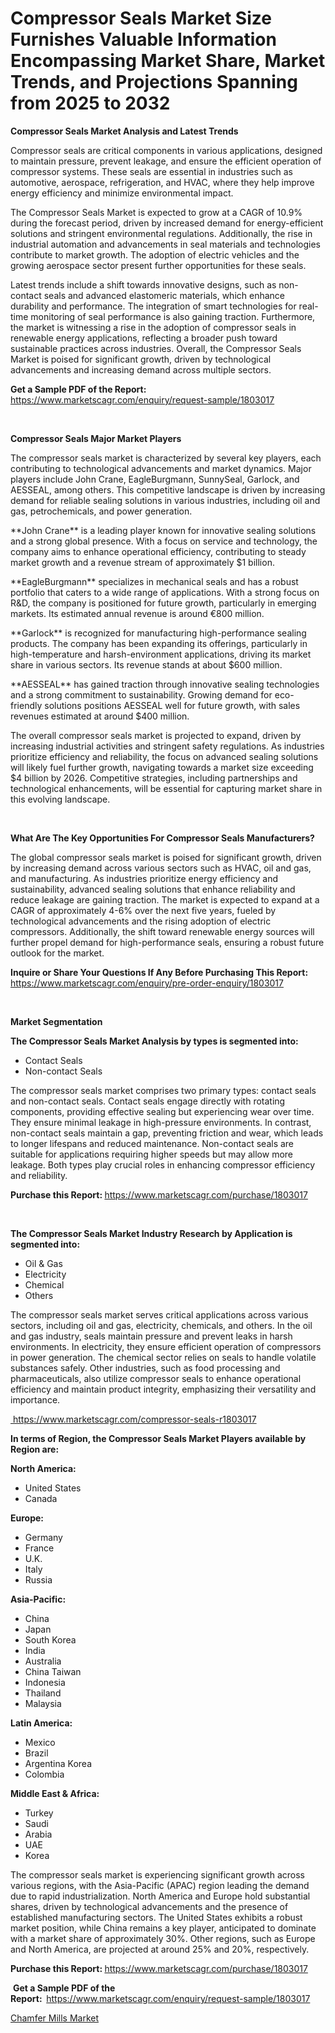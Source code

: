 <p><h1>Compressor Seals Market Size Furnishes Valuable Information Encompassing Market Share, Market Trends, and Projections Spanning from 2025 to 2032</h1></p><p><strong>Compressor Seals Market Analysis and Latest Trends</strong></p>
<p><p>Compressor seals are critical components in various applications, designed to maintain pressure, prevent leakage, and ensure the efficient operation of compressor systems. These seals are essential in industries such as automotive, aerospace, refrigeration, and HVAC, where they help improve energy efficiency and minimize environmental impact.</p><p>The Compressor Seals Market is expected to grow at a CAGR of 10.9% during the forecast period, driven by increased demand for energy-efficient solutions and stringent environmental regulations. Additionally, the rise in industrial automation and advancements in seal materials and technologies contribute to market growth. The adoption of electric vehicles and the growing aerospace sector present further opportunities for these seals.</p><p>Latest trends include a shift towards innovative designs, such as non-contact seals and advanced elastomeric materials, which enhance durability and performance. The integration of smart technologies for real-time monitoring of seal performance is also gaining traction. Furthermore, the market is witnessing a rise in the adoption of compressor seals in renewable energy applications, reflecting a broader push toward sustainable practices across industries. Overall, the Compressor Seals Market is poised for significant growth, driven by technological advancements and increasing demand across multiple sectors.</p></p>
<p><strong>Get a Sample PDF of the Report:&nbsp;</strong> <a href="https://www.marketscagr.com/enquiry/request-sample/1803017?utm_campaign=3578&utm_medium=2&utm_source=Github&utm_content=ia&utm_term=10042025&utm_id=compressor-seals">https://www.marketscagr.com/enquiry/request-sample/1803017</a></p>
<p>&nbsp;</p>
<p><strong>Compressor Seals Major Market Players</strong></p>
<p><p>The compressor seals market is characterized by several key players, each contributing to technological advancements and market dynamics. Major players include John Crane, EagleBurgmann, SunnySeal, Garlock, and AESSEAL, among others. This competitive landscape is driven by increasing demand for reliable sealing solutions in various industries, including oil and gas, petrochemicals, and power generation.</p><p>**John Crane** is a leading player known for innovative sealing solutions and a strong global presence. With a focus on service and technology, the company aims to enhance operational efficiency, contributing to steady market growth and a revenue stream of approximately $1 billion.</p><p>**EagleBurgmann** specializes in mechanical seals and has a robust portfolio that caters to a wide range of applications. With a strong focus on R&D, the company is positioned for future growth, particularly in emerging markets. Its estimated annual revenue is around €800 million.</p><p>**Garlock** is recognized for manufacturing high-performance sealing products. The company has been expanding its offerings, particularly in high-temperature and harsh-environment applications, driving its market share in various sectors. Its revenue stands at about $600 million.</p><p>**AESSEAL** has gained traction through innovative sealing technologies and a strong commitment to sustainability. Growing demand for eco-friendly solutions positions AESSEAL well for future growth, with sales revenues estimated at around $400 million.</p><p>The overall compressor seals market is projected to expand, driven by increasing industrial activities and stringent safety regulations. As industries prioritize efficiency and reliability, the focus on advanced sealing solutions will likely fuel further growth, navigating towards a market size exceeding $4 billion by 2026. Competitive strategies, including partnerships and technological enhancements, will be essential for capturing market share in this evolving landscape.</p></p>
<p>&nbsp;</p>
<p><strong>What Are The Key Opportunities For Compressor Seals Manufacturers?</strong></p>
<p><p>The global compressor seals market is poised for significant growth, driven by increasing demand across various sectors such as HVAC, oil and gas, and manufacturing. As industries prioritize energy efficiency and sustainability, advanced sealing solutions that enhance reliability and reduce leakage are gaining traction. The market is expected to expand at a CAGR of approximately 4-6% over the next five years, fueled by technological advancements and the rising adoption of electric compressors. Additionally, the shift toward renewable energy sources will further propel demand for high-performance seals, ensuring a robust future outlook for the market.</p></p>
<p><strong>Inquire or Share Your Questions If Any Before Purchasing This Report:</strong> <a href="https://www.marketscagr.com/enquiry/pre-order-enquiry/1803017?utm_campaign=3578&utm_medium=2&utm_source=Github&utm_content=ia&utm_term=10042025&utm_id=compressor-seals">https://www.marketscagr.com/enquiry/pre-order-enquiry/1803017</a></p>
<p>&nbsp;</p>
<p><strong>Market Segmentation</strong></p>
<p><strong>The Compressor Seals Market Analysis by types is segmented into:</strong></p>
<p><ul><li>Contact Seals</li><li>Non-contact Seals</li></ul></p>
<p><p>The compressor seals market comprises two primary types: contact seals and non-contact seals. Contact seals engage directly with rotating components, providing effective sealing but experiencing wear over time. They ensure minimal leakage in high-pressure environments. In contrast, non-contact seals maintain a gap, preventing friction and wear, which leads to longer lifespans and reduced maintenance. Non-contact seals are suitable for applications requiring higher speeds but may allow more leakage. Both types play crucial roles in enhancing compressor efficiency and reliability.</p></p>
<p><strong>Purchase this Report:&nbsp;</strong><a href="https://www.marketscagr.com/purchase/1803017?utm_campaign=3578&utm_medium=2&utm_source=Github&utm_content=ia&utm_term=10042025&utm_id=compressor-seals">https://www.marketscagr.com/purchase/1803017</a></p>
<p>&nbsp;</p>
<p><strong>The Compressor Seals Market Industry Research by Application is segmented into:</strong></p>
<p><ul><li>Oil & Gas</li><li>Electricity</li><li>Chemical</li><li>Others</li></ul></p>
<p><p>The compressor seals market serves critical applications across various sectors, including oil and gas, electricity, chemicals, and others. In the oil and gas industry, seals maintain pressure and prevent leaks in harsh environments. In electricity, they ensure efficient operation of compressors in power generation. The chemical sector relies on seals to handle volatile substances safely. Other industries, such as food processing and pharmaceuticals, also utilize compressor seals to enhance operational efficiency and maintain product integrity, emphasizing their versatility and importance.</p></p>
<p><a href="https://www.marketscagr.com/compressor-seals-r1803017?utm_campaign=3578&utm_medium=2&utm_source=Github&utm_content=ia&utm_term=10042025&utm_id=compressor-seals">&nbsp;https://www.marketscagr.com/compressor-seals-r1803017</a></p>
<p><strong>In terms of Region, the Compressor Seals Market Players available by Region are:</strong></p>
<p>
    <p> <strong> North America: </strong>
        <ul>
            <li>United States</li>
            <li>Canada</li>
        </ul>
        </p> 
    <p> <strong> Europe: </strong>
        <ul>
            <li>Germany</li>
            <li>France</li>
            <li>U.K.</li>
            <li>Italy</li>
            <li>Russia</li>
        </ul>
        </p> 
    <p> <strong> Asia-Pacific: </strong>
        <ul>
            <li>China</li>
            <li>Japan</li>
            <li>South Korea</li>
            <li>India</li>
            <li>Australia</li>
            <li>China Taiwan</li>
            <li>Indonesia</li>
            <li>Thailand</li>
            <li>Malaysia</li>
        </ul>
        </p> 
    <p> <strong> Latin America: </strong>
        <ul>
            <li>Mexico</li>
            <li>Brazil</li>
            <li>Argentina Korea</li>
            <li>Colombia</li>
        </ul>
        </p> 
    <p> <strong> Middle East & Africa: </strong>
        <ul>
            <li>Turkey</li>
            <li>Saudi</li>
            <li>Arabia</li>
            <li>UAE</li>
            <li>Korea</li>
        </ul>
    </p>
    </p>
<p><p>The compressor seals market is experiencing significant growth across various regions, with the Asia-Pacific (APAC) region leading the demand due to rapid industrialization. North America and Europe hold substantial shares, driven by technological advancements and the presence of established manufacturing sectors. The United States exhibits a robust market position, while China remains a key player, anticipated to dominate with a market share of approximately 30%. Other regions, such as Europe and North America, are projected at around 25% and 20%, respectively.</p></p>
<p><strong>Purchase this Report: </strong><a href="https://www.marketscagr.com/purchase/1803017?utm_campaign=3578&utm_medium=2&utm_source=Github&utm_content=ia&utm_term=10042025&utm_id=compressor-seals">https://www.marketscagr.com/purchase/1803017</a></p>
<p>&nbsp;<strong>Get a Sample PDF of the Report:&nbsp;&nbsp;</strong><a href="https://www.marketscagr.com/enquiry/request-sample/1803017?utm_campaign=3578&utm_medium=2&utm_source=Github&utm_content=ia&utm_term=10042025&utm_id=compressor-seals">https://www.marketscagr.com/enquiry/request-sample/1803017</a></p>
<p><strong></strong></p>
<p><p><a href="https://github.com/vigatoimrene04/Market-Research-Report-List-1/blob/main/chamfer-mills-market.md?utm_campaign=3578&utm_medium=2&utm_source=Github&utm_content=ia&utm_term=10042025&utm_id=compressor-seals">Chamfer Mills Market</a></p></p>